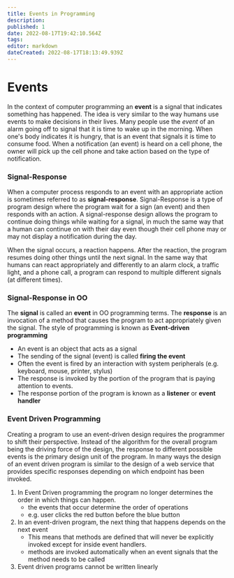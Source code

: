 ```yaml
---
title: Events in Programming
description: 
published: 1
date: 2022-08-17T19:42:10.564Z
tags: 
editor: markdown
dateCreated: 2022-08-17T18:13:49.939Z
---
```



# Events 

In the context of computer programming an **event** is a signal that indicates something has happened. The idea is very similar to the way humans use events to make decisions in their lives. Many people use the *event* of an alarm going off to signal that it is time to wake up in the morning. When one's body indicates it is hungry, that is an event that signals it is time to consume food.  When a notification (an event) is heard on a cell phone, the owner will pick up the cell phone and take action based on the type of notification.

### Signal-Response

When a computer process responds to an event with an appropriate action is sometimes referred to as **signal-response**. Signal-Response is a type of program design where the program wait for a sign (an event) and then responds with an action.  A signal-response  design allows the program to continue doing things while waiting for a signal, in much the same way that a human can continue on with their day even though their cell phone may or may not display a notification during the day. 

When the signal occurs, a reaction happens. After the reaction, the program resumes doing other things until the next signal.  In the same way that humans can react appropriately and differently to an alarm clock, a traffic light, and a phone call, a program can respond to multiple different signals (at different times).


### Signal-Response in OO

The **signal** is called an **event** in OO programming terms. The **response** is an invocation of a method that  causes the program to act appropriately given the signal.  The style of programming is known as **Event-driven programming** 
 - An event is an object that acts as a signal 
 - The sending of the signal (event)  is called **firing the event**
 - Often the event is fired by an interaction with system peripherals (e.g. keyboard, mouse, printer, stylus)
  - The response is invoked by the portion of the program that is paying attention to events.
  - The response portion of the program is known as a **listener** or **event handler**

### Event Driven Programming 
Creating a program to use an event-driven design requires the programmer to shift their perspective.  Instead of the algorithm for the overall program being the driving force of the design,  the response to different possible events is the primary design unit of the program.  In many ways the design of an event driven program is similar to the design of a web service that provides specific responses depending on which endpoint has been invoked.

1. In Event Driven programming the program no longer determines the order in which things can happen. 
    * the events that occur determine the order of operations
    * e.g. user clicks the red button before the blue button
2. In an event-driven program, the next thing that happens depends on the next event
    * This means that methods are defined that will never be explicitly invoked except for inside event handlers.
    * methods are invoked automatically when an event signals that the method needs to be called
3. Event driven programs cannot be written linearly



